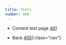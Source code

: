 ```yaml
---
title: Tests
number: 460
---
```

* Content test page [461](461)

<!-- -->
* Back [400](400){:class="nav"}
